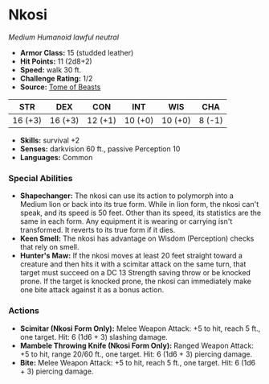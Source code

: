 # Nkosi

*Medium* *Humanoid* *lawful neutral*

- **Armor Class:** 15 (studded leather)
- **Hit Points:** 11 (2d8+2)
- **Speed:** walk 30 ft.
- **Challenge Rating:** 1/2
- **Source:** [Tome of Beasts](https://koboldpress.com/kpstore/product/tome-of-beasts-for-5th-edition-print/)

| STR | DEX | CON | INT | WIS | CHA |
| --- | --- | --- | --- | --- | --- |
| 16 (+3) | 16 (+3) | 12 (+1) | 10 (+0) | 10 (+0) | 8 (-1) |

- **Skills:** survival +2
- **Senses:** darkvision 60 ft., passive Perception 10
- **Languages:** Common
### Special Abilities
- **Shapechanger:** The nkosi can use its action to polymorph into a Medium lion or back into its true form. While in lion form, the nkosi can't speak, and its speed is 50 feet. Other than its speed, its statistics are the same in each form. Any equipment it is wearing or carrying isn't transformed. It reverts to its true form if it dies.
- **Keen Smell:** The nkosi has advantage on Wisdom (Perception) checks that rely on smell.
- **Hunter's Maw:** If the nkosi moves at least 20 feet straight toward a creature and then hits it with a scimitar attack on the same turn, that target must succeed on a DC 13 Strength saving throw or be knocked prone. If the target is knocked prone, the nkosi can immediately make one bite attack against it as a bonus action.
### Actions
- **Scimitar (Nkosi Form Only):** Melee Weapon Attack: +5 to hit, reach 5 ft., one target. Hit: 6 (1d6 + 3) slashing damage.
- **Mambele Throwing Knife (Nkosi Form Only):** Ranged Weapon Attack: +5 to hit, range 20/60 ft., one target. Hit: 6 (1d6 + 3) piercing damage.
- **Bite:** Melee Weapon Attack: +5 to hit, reach 5 ft., one target. Hit: 6 (1d6 + 3) piercing damage.
